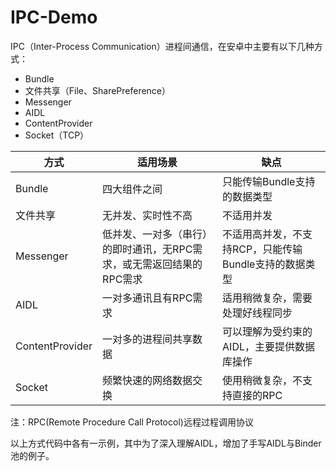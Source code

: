 # IPC-Demo
IPC（Inter-Process Communication）进程间通信，在安卓中主要有以下几种方式：
* Bundle
* 文件共享（File、SharePreference）
* Messenger
* AIDL
* ContentProvider
* Socket（TCP）


方式 | 适用场景 | 缺点 
-----|------|------
Bundle|四大组件之间|只能传输Bundle支持的数据类型
文件共享|无并发、实时性不高|不适用并发
Messenger|低并发、一对多（串行）的即时通讯，无RPC需求，或无需返回结果的RPC需求|不适用高并发，不支持RCP，只能传输Bundle支持的数据类型
AIDL|一对多通讯且有RPC需求|适用稍微复杂，需要处理好线程同步
ContentProvider|一对多的进程间共享数据|可以理解为受约束的AIDL，主要提供数据库操作
Socket| 频繁快速的网络数据交换 |使用稍微复杂，不支持直接的RPC


注：RPC(Remote Procedure Call Protocol)远程过程调用协议

以上方式代码中各有一示例，其中为了深入理解AIDL，增加了手写AIDL与Binder池的例子。
